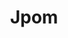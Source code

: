 ---
title: "Jpom"
description: "简而轻的低侵入式在线构建、自动部署、日常运维、项目监控软件"
subDesc: "简而轻的低侵入式在线构建、自动部署、日常运维、项目监控软件"
feature1Img: ""
feature1Title: ""
feature1Desc: ""
feature2Img: ""
feature2Title: ""
feature2Desc: ""
feature3Img: ""
feature3Title: ""
feature3Desc: ""
feature4Img: ""
feature4Title: ""
feature4Desc: ""
feature5Img: ""
feature5Title: ""
feature5Desc: ""
feature6Img: ""
feature6Title: ""
feature6Desc: ""
startUp: "开始"
link: "https://jpom.io/"
github: "https://github.com/dromara/Jpom"
gitee: "https://gitee.com/dromara/Jpom"
level: "tool"
weight: 7
icon: "/img/logo/jpom.png"
showIntroduce: false
showFeature: false
---
